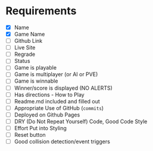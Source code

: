 # Requirements
- [X] Name	
- [X] Game Name	
- [ ] Github Link
- [ ] Live Site	
- [ ] Regrade	
- [ ] Status	
- [ ] Game is playable	
- [ ] Game is multiplayer (or AI or PVE)
- [ ] Game is winnable	
- [ ] Winner/score is displayed (NO ALERTS)	
- [ ] Has directions - How to Play	
- [ ] Readme.md included and filled out	
- [ ] Appropriate Use of GitHub (`commits`) 	
- [ ] Deployed on Github Pages	
- [ ] DRY (Do Not Repeat Yourself) Code, Good Code Style	
- [ ] Effort Put into Styling	
- [ ] Reset button	
- [ ] Good collision detection/event triggers

